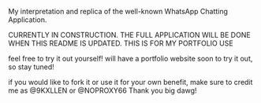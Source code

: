 My interpretation and replica of the well-known WhatsApp Chatting Application.

CURRENTLY IN CONSTRUCTION. THE FULL APPLICATION WILL BE DONE WHEN THIS README IS UPDATED. THIS IS FOR MY PORTFOLIO USE

feel free to try it out yourself! will have a portfolio website soon to try it out, so stay tuned!

if you would like to fork it or use it for your own benefit, make sure to credit me as @9KXLLEN or @NOPROXY66 Thank you big dawg!
